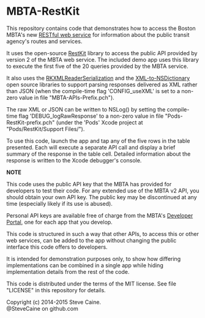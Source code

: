 MBTA-RestKit
============

This repository contains code that demonstrates how to access the Boston MBTA's new [RESTful web service](http://www.mbta.com/rider_tools/developers/) for information about the public transit agency's routes and services.

It uses the open-source [RestKit](https://github.com/RestKit/RestKit) library to access the public API provided by version 2 of the MBTA web service. The included demo app uses this library to execute the first five of the 20 queries provided by the MBTA service.  

It also uses the [RKXMLReaderSerialization](https://github.com/RestKit/RKXMLReaderSerialization) and the [XML-to-NSDictionary](https://github.com/blakewatters/XML-to-NSDictionary) open source libraries to support parsing responses delivered as XML rather than JSON (when the compile-time flag 'CONFIG_useXML' is set to a non-zero value in file "MBTA-APIs-Prefix.pch"). 

The raw XML or JSON can be written to NSLog() by setting the compile-time flag 'DEBUG_logRawResponse' to a non-zero value in file "Pods-RestKit-prefix.pch" (under the 'Pods' Xcode project at "Pods/RestKit/Support Files/").

To use this code, launch the app and tap any of the five rows in the table presented. Each will execute a separate API call and display a brief summary of the response in the table cell. Detailed information about the response is written to the Xcode debugger's console. 

**NOTE** 

This code uses the public API key that the MBTA has provided for developers to test their code. For any extended use of the MBTA v2 API, you should obtain your own API key. The public key may be discontinued at any time (especially likely if its use is abused).

Personal API keys are available free of charge from the MBTA's [Developer Portal](http://realtime.mbta.com/portal), one for each app that you develop.  

This code is structured in such a way that other APIs, to access this or other web services, can be added to the app without changing the public interface this code offers to developers. 

It is intended for demonstration purposes only, to show how differing implementations can be combined in a single app while hiding implementation details from the rest of the code. 

This code is distributed under the terms of the MIT license. See file "LICENSE" in this repository for details.

Copyright (c) 2014-2015 Steve Caine.<br>
@SteveCaine on github.com
